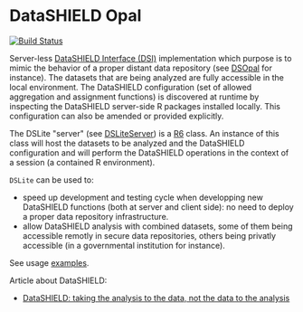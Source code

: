 # DataSHIELD Opal

[![Build Status](https://travis-ci.org/datashield/DSLite.svg?branch=master)](https://travis-ci.org/datashield/DSLite)

Server-less [DataSHIELD Interface (DSI)](https://github.com/datashield/DSI/) implementation which purpose is to mimic
the behavior of a proper distant data repository (see [DSOpal](https://github.com/datashield/DSOpal) for instance). The
datasets that are being analyzed are fully accessible in the local environment. The DataSHIELD configuration (set of 
allowed aggregation and assignment functions) is discovered at runtime by inspecting the DataSHIELD server-side R packages
installed locally. This configuration can also be amended or provided explicitly.

The DSLite "server" (see [DSLiteServer](https://github.com/datashield/DSLite/blob/master/R/DSLiteServer.R)) is a 
[R6](https://adv-r.hadley.nz/r6.html) class. An instance of this class will host the datasets to be analyzed and the DataSHIELD
configuration and will perform the DataSHIELD operations in the context of a session (a contained R environment).

`DSLite` can be used to:

* speed up development and testing cycle when developping new DataSHIELD functions (both at server and client side): no
need to deploy a proper data repository infrastructure.
* allow DataSHIELD analysis with combined datasets, some of them being accessible remotly in secure data repositories, 
others being privatly accessible (in a governmental institution for instance).

See usage [examples](https://github.com/datashield/DSLite/tree/master/inst/examples).

Article about DataSHIELD:
* [DataSHIELD: taking the analysis to the data, not the data to the analysis](https://doi.org/10.1093/ije/dyu188)
